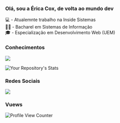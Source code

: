 ### Olá, sou a Érica Cox, de volta ao mundo dev

💻 - Atualemnte trabalho na Inside Sistemas <br>
👩‍🎓 - Bacharel em Sistemas de Informação <br>
🎓 - Especialização em Desenvolvimento Web (UEM)<br>

### Conhecimentos <br>
<img src="https://img.shields.io/badge/Microsoft_SQL_Server-CC2927?style=for-the-badge&logo=microsoft-sql-server&logoColor=white">

 ![Your Repository's Stats](https://github-readme-stats.vercel.app/api?username=ericacriscox&show_icons=true)
 <br>
 
### Redes Sociais
<a href="https://www.linkedin.com/in/ericacriscox" rel="nofollow"><img src="https://camo.githubusercontent.com/c00f87aeebbec37f3ee0857cc4c20b21fefde8a96caf4744383ebfe44a47fe3f/68747470733a2f2f696d672e736869656c64732e696f2f62616467652f2d4c696e6b6564496e2d2532333030373742353f7374796c653d666f722d7468652d6261646765266c6f676f3d6c696e6b6564696e266c6f676f436f6c6f723d7768697465" data-canonical-src="https://img.shields.io/badge/-LinkedIn-%230077B5?style=for-the-badge&amp;logo=linkedin&amp;logoColor=white" style="max-width:100%;"></a>

### Vuews
 ![Profile View Counter](https://komarev.com/ghpvc/?username=ericacriscox)
